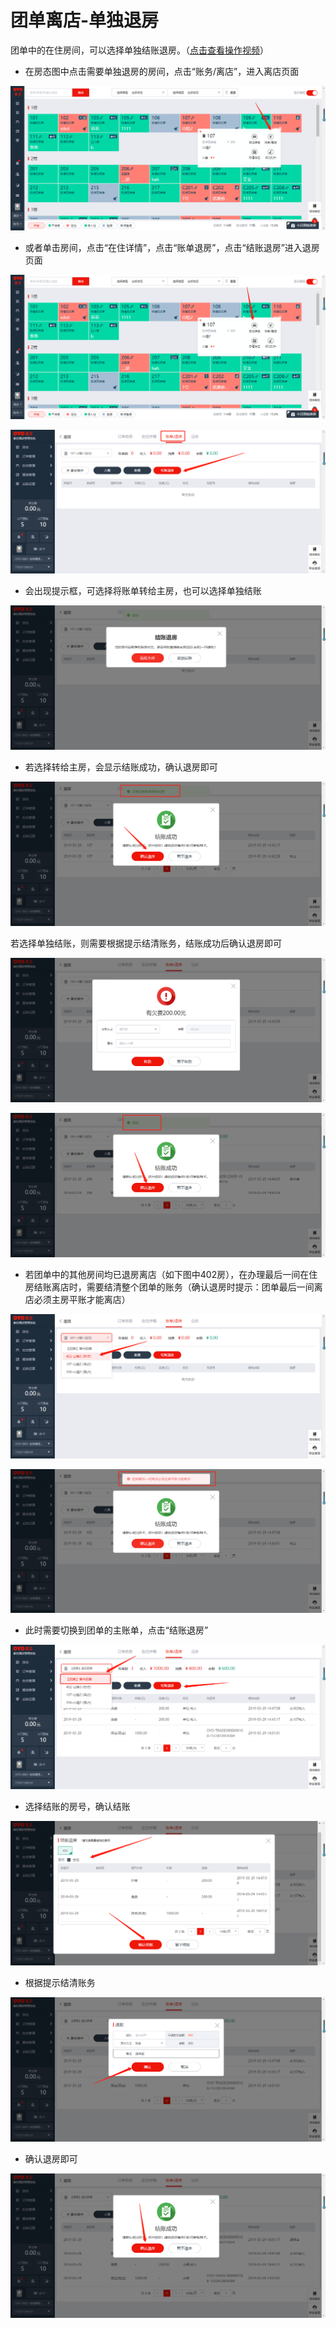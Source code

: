 # 团单离店-单独退房

团单中的在住房间，可以选择单独结账退房。（[点击查看操作视频](http://crs-pms-vidio.oss-cn-beijing.aliyuncs.com/%E9%80%90%E4%B8%80%E9%80%80%E6%88%BF.mp4)）

* 在房态图中点击需要单独退房的房间，点击“账务/离店”，进入离店页面

![](../../../.gitbook/assets/image%20%28776%29.png)

* 或者单击房间，点击“在住详情”，点击“账单退房”，点击“结账退房”进入退房页面

![](../../../.gitbook/assets/image%20%28462%29.png)

![](../../../.gitbook/assets/image%20%28181%29.png)

* 会出现提示框，可选择将账单转给主房，也可以选择单独结账

![](../../../.gitbook/assets/image%20%2830%29.png)

* 若选择转给主房，会显示结账成功，确认退房即可

![](../../../.gitbook/assets/image%20%28646%29.png)

若选择单独结账，则需要根据提示结清账务，结账成功后确认退房即可

![](../../../.gitbook/assets/image%20%28777%29.png)

![](../../../.gitbook/assets/image%20%28665%29.png)

* 若团单中的其他房间均已退房离店（如下图中402房），在办理最后一间在住房结账离店时，需要结清整个团单的账务（确认退房时提示：团单最后一间离店必须主房平账才能离店）

![](../../../.gitbook/assets/image%20%28460%29.png)

![](../../../.gitbook/assets/image%20%28474%29.png)

* 此时需要切换到团单的主账单，点击“结账退房”

![](../../../.gitbook/assets/image%20%28590%29.png)

* 选择结账的房号，确认结账

![](../../../.gitbook/assets/image%20%28698%29.png)

* 根据提示结清账务

![](../../../.gitbook/assets/image%20%28574%29.png)

* 确认退房即可

![](../../../.gitbook/assets/image%20%28416%29.png)



